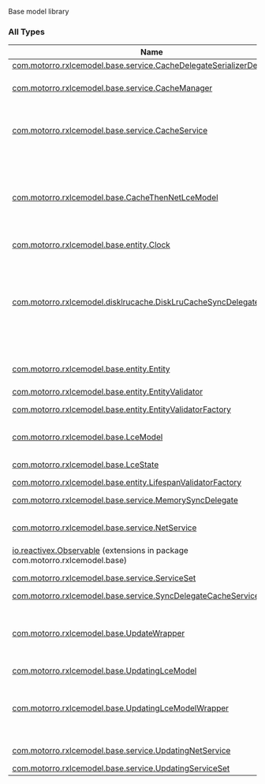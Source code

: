

Base model library

### All Types

| Name | Summary |
|---|---|
| [com.motorro.rxlcemodel.base.service.CacheDelegateSerializerDeserializer](../com.motorro.rxlcemodel.base.service/-cache-delegate-serializer-deserializer/index.md) | Serializer for cache delegates |
| [com.motorro.rxlcemodel.base.service.CacheManager](../com.motorro.rxlcemodel.base.service/-cache-manager/index.md) | Closes and deletes cache May be used to close or delete all scoped cache at once e.g. for current user |
| [com.motorro.rxlcemodel.base.service.CacheService](../com.motorro.rxlcemodel.base.service/-cache-service/index.md) | Interface to cache an [com.motorro.rxlcemodel.base.entity.Entity](../com.motorro.rxlcemodel.base.entity/-entity/index.md) locally Cache should notify subscribers that data has been updated through [getData](../com.motorro.rxlcemodel.base.service/-cache-service/get-data.md) channel |
| [com.motorro.rxlcemodel.base.CacheThenNetLceModel](../com.motorro.rxlcemodel.base/-cache-then-net-lce-model/index.md) | A [LceModel](../com.motorro.rxlcemodel.base/-lce-model/index.md) which uses cache subscription as a source of truth. When [state](../com.motorro.rxlcemodel.base/-cache-then-net-lce-model/state.md) is subscribed it loads cache data refreshing it if cache is stall or whenever cache returns [com.gojuno.koptional.None](#). The model always returns cached data first - then network if data is stall Cache service *must* notify of its data changes! |
| [com.motorro.rxlcemodel.base.entity.Clock](../com.motorro.rxlcemodel.base.entity/-clock/index.md) | Time provider |
| [com.motorro.rxlcemodel.disklrucache.DiskLruCacheSyncDelegate](../com.motorro.rxlcemodel.disklrucache/-disk-lru-cache-sync-delegate/index.md) | [DiskLruCache](#) caching delegate for [SyncDelegateCacheService](../com.motorro.rxlcemodel.base.service/-sync-delegate-cache-service/index.md) Designed to operate common [cacheProvider](#) instance together with other delegates to be able to clean-up all cache all-together - say delete user's cache when user logs out Each entry contains: 0 - saved entity 1 - timestamp entity was last updated with `save` 2 - timestamp entity was invalidated with `invalidate` |
| [com.motorro.rxlcemodel.base.entity.Entity](../com.motorro.rxlcemodel.base.entity/-entity/index.md) | Cache-controlling entity for [com.motorro.rxlcemodel.base.entity.Entity](../com.motorro.rxlcemodel.base.entity/-entity/index.md) implement this interface for cache control |
| [com.motorro.rxlcemodel.base.entity.EntityValidator](../com.motorro.rxlcemodel.base.entity/-entity-validator/index.md) | Entity validator |
| [com.motorro.rxlcemodel.base.entity.EntityValidatorFactory](../com.motorro.rxlcemodel.base.entity/-entity-validator-factory/index.md) | Cache-control [EntityValidator](../com.motorro.rxlcemodel.base.entity/-entity-validator/index.md) factory for operations |
| [com.motorro.rxlcemodel.base.LceModel](../com.motorro.rxlcemodel.base/-lce-model/index.md) | A model interface to load and hold some data. Model asynchronously loads data and transmits it through [state](../com.motorro.rxlcemodel.base/-lce-model/state.md) |
| [com.motorro.rxlcemodel.base.LceState](../com.motorro.rxlcemodel.base/-lce-state/index.md) | State for "Loading-Content-Error" resource which retrieves [data](../com.motorro.rxlcemodel.base/-lce-state/data.md) |
| [com.motorro.rxlcemodel.base.entity.LifespanValidatorFactory](../com.motorro.rxlcemodel.base.entity/-lifespan-validator-factory/index.md) | Creates [Lifespan](../com.motorro.rxlcemodel.base.entity/-entity-validator/-lifespan/index.md) as a cache-control |
| [com.motorro.rxlcemodel.base.service.MemorySyncDelegate](../com.motorro.rxlcemodel.base.service/-memory-sync-delegate/index.md) | A simple memory cache for [SyncDelegateCacheService](../com.motorro.rxlcemodel.base.service/-sync-delegate-cache-service/index.md). |
| [com.motorro.rxlcemodel.base.service.NetService](../com.motorro.rxlcemodel.base.service/-net-service/index.md) | Interface to load an [com.motorro.rxlcemodel.base.entity.Entity](../com.motorro.rxlcemodel.base.entity/-entity/index.md) from network |
| [io.reactivex.Observable](../com.motorro.rxlcemodel.base/io.reactivex.-observable/index.md) (extensions in package com.motorro.rxlcemodel.base) |  |
| [com.motorro.rxlcemodel.base.service.ServiceSet](../com.motorro.rxlcemodel.base.service/-service-set/index.md) | Service-set for [com.motorro.rxlcemodel.base.LceModel](../com.motorro.rxlcemodel.base/-lce-model/index.md) |
| [com.motorro.rxlcemodel.base.service.SyncDelegateCacheService](../com.motorro.rxlcemodel.base.service/-sync-delegate-cache-service/index.md) | Service implementation |
| [com.motorro.rxlcemodel.base.UpdateWrapper](../com.motorro.rxlcemodel.base/-update-wrapper/index.md) | A base class that wraps [LceModel](../com.motorro.rxlcemodel.base/-lce-model/index.md) and mixes in a data update state Extend to build models that patch some properties and load the whole data structure as a result Implement methods to update properties using [doUpdate](../com.motorro.rxlcemodel.base/-update-wrapper/do-update.md) template |
| [com.motorro.rxlcemodel.base.UpdatingLceModel](../com.motorro.rxlcemodel.base/-updating-lce-model/index.md) | [LceModel](../com.motorro.rxlcemodel.base/-lce-model/index.md) extension that can [update](../com.motorro.rxlcemodel.base/-updating-lce-model/update.md) data |
| [com.motorro.rxlcemodel.base.UpdatingLceModelWrapper](../com.motorro.rxlcemodel.base/-updating-lce-model-wrapper/index.md) | Wraps an [LceModel](../com.motorro.rxlcemodel.base/-lce-model/index.md) to enable simple data updates with the [UPDATE](../com.motorro.rxlcemodel.base/-updating-lce-model-wrapper/index.md#UPDATE) structure (say a PUT operation) rather than individual property updates (PATCH operation). Implement [UpdateWrapper](../com.motorro.rxlcemodel.base/-update-wrapper/index.md) to achieve PATCH workflow |
| [com.motorro.rxlcemodel.base.service.UpdatingNetService](../com.motorro.rxlcemodel.base.service/-updating-net-service/index.md) | [NetService](../com.motorro.rxlcemodel.base.service/-net-service/index.md) extension to update data on server |
| [com.motorro.rxlcemodel.base.service.UpdatingServiceSet](../com.motorro.rxlcemodel.base.service/-updating-service-set/index.md) | [ServiceSet](../com.motorro.rxlcemodel.base.service/-service-set/index.md) extension with updating [net](../com.motorro.rxlcemodel.base.service/-updating-service-set/net.md) |
